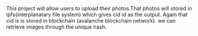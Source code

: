 This project will allow users to upload their photos.That photos will stored in ipfs(interplanatary file system) which gives cid id as the output. Again that cid is is stored in blockchain (avalanche blockchain network). we can retrieve images through the unique hash.
